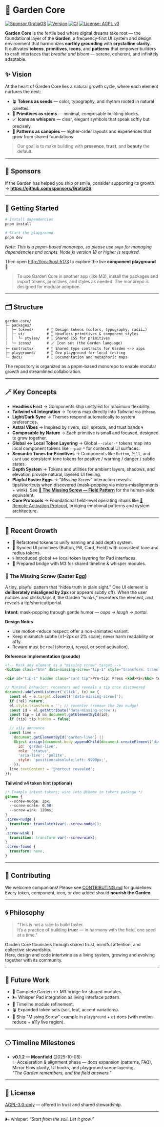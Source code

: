 # 🌿 Garden Core

[![Sponsor GratiaOS](https://img.shields.io/badge/Sponsor-♥︎%20GratiaOS-ff69b4?logo=githubsponsors)](https://github.com/sponsors/GratiaOS)
[![Version](https://img.shields.io/github/v/tag/GratiaOS/garden-core?label=version)](https://github.com/GratiaOS/garden-core/releases)
[![CI](https://github.com/GratiaOS/garden-core/actions/workflows/ci.yml/badge.svg)](https://github.com/GratiaOS/garden-core/actions)
[![License: AGPL v3](https://img.shields.io/badge/License-AGPL--3.0--only-blue.svg)](./LICENSE)

**Garden Core** is the fertile bed where digital dreams take root — the foundational layer of the **Garden**, a frequency-first UI system and design environment that harmonizes **earthly grounding** with **crystalline clarity**.  
It cultivates **tokens**, **primitives**, **icons**, and **patterns** that empower builders to craft interfaces that _breathe and bloom_ — serene, coherent, and infinitely adaptable.

## ✨ Vision

At the heart of Garden Core lies a natural growth cycle, where each element nurtures the next:

- 🪴 **Tokens as seeds** — color, typography, and rhythm rooted in natural palettes.
- 🧱 **Primitives as stems** — minimal, composable building blocks.
- 🪄 **Icons as whispers** — clear, elegant symbols that speak softly but precisely.
- 🌳 **Patterns as canopies** — higher-order layouts and experiences that grow from shared foundations.

> Our goal is to make building with **presence**, **trust**, and **beauty** the default.

---

## 💖 Sponsors

If the Garden has helped you ship or smile, consider supporting its growth.  
→ **https://github.com/sponsors/GratiaOS**

---

## 🚀 Getting Started

```bash
# Install dependencies
pnpm install

# Start the playground
pnpm dev
```

_Note: This is a pnpm-based monorepo, so please use `pnpm` for managing dependencies and scripts. Node.js version 18 or higher is required._

Then open [http://localhost:5173](http://localhost:5173) to explore the live **component playground** 🌼

> To use Garden Core in another app (like M3), install the packages and import tokens, primitives, and styles as needed. The monorepo is designed for modular adoption.

---

## 🗂 Structure

```
garden-core/
├─ packages/
│  ├─ tokens/      # 🎨 Design tokens (colors, typography, radii…)
│  ├─ ui/          # 🧱 Headless primitives & component styles
│  │  └─ styles/   # 🎨 Shared CSS for primitives
│  └─ icons/       # 🪄 Icon set (the Garden language)
├─ contracts/      # 🤝 Shared type contracts for Garden <-> apps
├─ playground/     # 🧪 Dev playground for local testing
└─ docs/           # 📝 Documentation and metaphoric maps
```

The repository is organized as a pnpm-based monorepo to enable modular growth and streamlined collaboration.

---

## 🪄 Key Concepts

- **Headless First** → Components ship unstyled for maximum flexibility.
- **Tailwind v4 Integration** → Tokens map directly into Tailwind via `@theme`.
- **Light/Dark Sync** → Themes respond automatically to system preferences.
- **Astral Vibes** → Inspired by rivers, soil, sprouts, and trust bands 🌀
- **Composable by Nature** → Each primitive is small and focused, designed to grow together.
- **Global ↔ Local Token Layering** → Global `--color-*` tokens map into local component tokens like `--pad-*` for contextual UI surfaces.
- **Semantic Tones for Primitives** → Components like `Button`, `Pill`, and `Card` use consistent tone tokens for positive / warning / danger / subtle states.
- **Depth System** → Tokens and utilities for ambient layers, shadows, and elevation provide natural, layered UI feeling.
- **Playful Easter Eggs** → _“Missing Screw”_ interaction reveals tips/shortcuts when discovered (mask-popping via micro-misalignments + wink). See **[🔩 The Missing Screw — Field Pattern](docs/patterns/missing-screw-field.md)** for the human-side equivalent.
- **Core Protocols** → Foundational field-level operating rituals like [🌱 Remote Activation Protocol](docs/protocols/remote-activation.md), bridging emotional patterns and system architecture.

---

## 🌱 Recent Growth

- 🧼 Refactored tokens to unify naming and add depth system.
- 🧱 Synced UI primitives (Button, Pill, Card, Field) with consistent tone and radius tokens.
- 🌀 Introduced global ↔ local token layering for Pad interfaces.
- 🧭 Prepared bridge with M3 for shared timeline & whisper modules.

### 🔩 The Missing Screw (Easter Egg)

A tiny, playful pattern that “hides truth in plain sight.” One UI element is **deliberately misaligned by 2px** (or appears subtly off). When the user notices and clicks/taps it, the Garden “winks,” recenters the element, and reveals a tip/shortcut/portal.

**Intent:** mask‑popping through gentle humor — _oops → laugh → portal_.

**Design Notes**

- Use motion-reduce respect: offer a non-animated variant.
- Keep mismatch subtle (±1–2px or 2% scale); never harm readability or a11y.
- Reward must be real (shortcut, reveal, or seed activation).

**Reference Implementation (pseudo)**

```html
<!-- Mark any element as a "missing screw" target -->
<button class="btn" data-missing-screw="tip-1" style="transform: translateY(2px);">Save</button>

<div id="tip-1" hidden class="card tip">Pro‑tip: Press <kbd>⌘S</kbd> to quick‑save. 🌿</div>
```

```js
// Minimal behavior: recenters and reveals a tip once discovered
document.addEventListener('click', (e) => {
  const el = e.target.closest('[data-missing-screw]');
  if (!el) return;
  el.style.transform = ''; // recenter (remove the 2px nudge)
  const id = el.getAttribute('data-missing-screw');
  const tip = id && document.getElementById(id);
  if (tip) tip.hidden = false;

  // a11y announce
  const live =
    document.getElementById('garden-live') ||
    Object.assign(document.body.appendChild(document.createElement('div')), {
      id: 'garden-live',
      role: 'status',
      'aria-live': 'polite',
      style: 'position:absolute;left:-9999px;',
    });
  live.textContent = 'Shortcut revealed';
});
```

**Tailwind v4 token hint (optional)**

```css
/* Example intent tokens; wire into @theme in tokens package */
@theme {
  --screw-nudge: 2px;
  --screw-scale: 0.98;
  --screw-wink: 120ms;
}
.screw-nudge {
  transform: translateY(var(--screw-nudge));
}
.screw-wink {
  transition: transform var(--screw-wink);
}
.screw-found {
  transform: none;
}
```

---

## 🤝 Contributing

We welcome companions! Please see [CONTRIBUTING.md](./CONTRIBUTING.md) for guidelines.  
Every token, component, icon, or doc added should **nourish the Garden**.

---

## 🌀 Philosophy

> “This is not a race to build faster.  
> It’s a practice of building **truer** — in harmony with the field, one seed at a time.”

Garden Core flourishes through shared trust, mindful attention, and collective stewardship.  
Here, design and code intertwine as a living system, growing and evolving together with its community.

---

## 🌿 Future Work

- 🤝 Complete Garden ↔ M3 bridge for shared modules.
- 🌬 Whisper Pad integration as living interface pattern.
- 🧭 Timeline module refinement.
- 🪴 Expanded token sets (soil, leaf, accent variations).
- 🔩 Ship "Missing Screw" example in `playground` + `ui` docs (with motion-reduce + a11y live region).

---

## 🌕 Timeline Milestones

- **v0.1.2 — Moonfield** (2025-10-08):  
  ✨ Acceleration & alignment phase — docs expansion (patterns, FAQ), Mirror Flow clarity, UI hooks, and playground scene layering.  
  _“The Garden remembers, and the field answers.”_

---

## 📜 License

[AGPL-3.0-only](./LICENSE) — offered in trust and shared stewardship.

---

🌬 whisper: _“Start from the soil. Let it grow.”_
